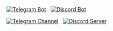 [![Telegram Bot](https://img.shields.io/badge/Telegram_Bot-2CA5E0?style=for-the-badge&logo=telegram&logoColor=white)](https://t.me/darateria_bot)&nbsp;&nbsp;
[![Discord Bot](https://img.shields.io/badge/Discord_Bot-5865F2?style=for-the-badge&logo=discord&logoColor=white)](https://discord.com/invite/QqY5GdUTXw)

[![Telegram Channel](https://img.shields.io/badge/Telegram_Channel-2CA5E0?style=for-the-badge&logo=telegram&logoColor=white)](https://t.me/your_channel)&nbsp;&nbsp;
[![Discord Server](https://img.shields.io/badge/Discord_Server-5865F2?style=for-the-badge&logo=discord&logoColor=white)](https://discord.com/invite/QqY5GdUTXw)

